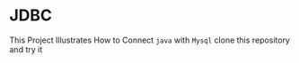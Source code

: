 # JDBC
This Project Illustrates How to Connect `java` with `Mysql`
clone this repository and try it
